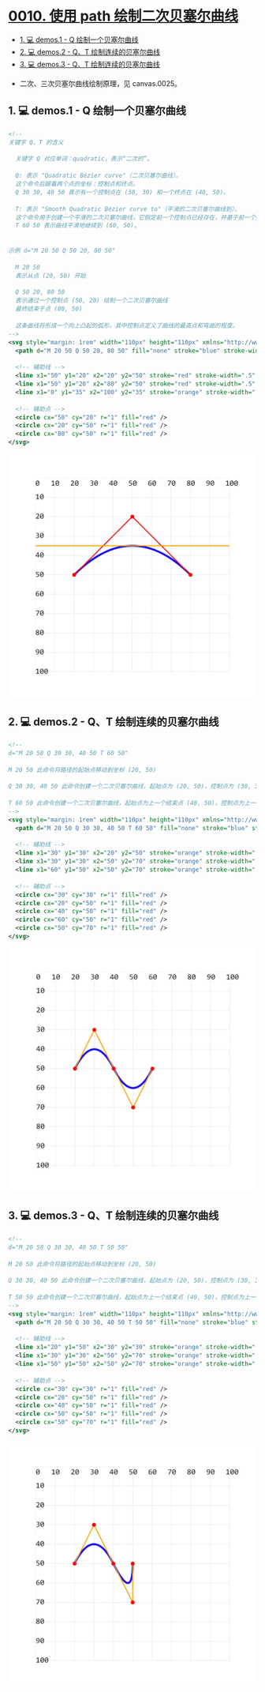 # [0010. 使用 path 绘制二次贝塞尔曲线](https://github.com/Tdahuyou/TNotes.svg/tree/main/notes/0010.%20%E4%BD%BF%E7%94%A8%20path%20%E7%BB%98%E5%88%B6%E4%BA%8C%E6%AC%A1%E8%B4%9D%E5%A1%9E%E5%B0%94%E6%9B%B2%E7%BA%BF)

<!-- region:toc -->
- [1. 💻 demos.1 - Q 绘制一个贝塞尔曲线](#1--demos1---q-绘制一个贝塞尔曲线)
- [2. 💻 demos.2 - Q、T 绘制连续的贝塞尔曲线](#2--demos2---qt-绘制连续的贝塞尔曲线)
- [3. 💻 demos.3 - Q、T 绘制连续的贝塞尔曲线](#3--demos3---qt-绘制连续的贝塞尔曲线)
<!-- endregion:toc -->
- 二次、三次贝塞尔曲线绘制原理，见 canvas.0025。

## 1. 💻 demos.1 - Q 绘制一个贝塞尔曲线

```xml
<!--
关键字 Q、T 的含义

  关键字 Q 对应单词：quadratic，表示“二次的”。

  Q: 表示 "Quadratic Bézier curve"（二次贝塞尔曲线）。
  这个命令后跟着两个点的坐标：控制点和终点。
  Q 30 30, 40 50 表示有一个控制点在 (30, 30) 和一个终点在 (40, 50)。

  T: 表示 "Smooth Quadratic Bézier curve to"（平滑的二次贝塞尔曲线到）。
  这个命令用于创建一个平滑的二次贝塞尔曲线，它假定前一个控制点已经存在，并基于前一个控制点自动计算当前控制点的位置，以确保曲线的平滑性。
  T 60 50 表示曲线平滑地继续到 (60, 50)。


示例 d="M 20 50 Q 50 20, 80 50"

  M 20 50
  表示从点 (20, 50) 开始

  Q 50 20, 80 50
  表示通过一个控制点 (50, 20) 绘制一个二次贝塞尔曲线
  最终结束于点 (80, 50)

  这条曲线将形成一个向上凸起的弧形，其中控制点定义了曲线的最高点和弯曲的程度。
-->
<svg style="margin: 1rem" width="110px" height="110px" xmlns="http://www.w3.org/2000/svg">
  <path d="M 20 50 Q 50 20, 80 50" fill="none" stroke="blue" stroke-width="1" />

  <!-- 辅助线 -->
  <line x1="50" y1="20" x2="20" y2="50" stroke="red" stroke-width=".5" />
  <line x1="50" y1="20" x2="80" y2="50" stroke="red" stroke-width=".5" />
  <line x1="0" y1="35" x2="100" y2="35" stroke="orange" stroke-width=".5" />

  <!-- 辅助点 -->
  <circle cx="50" cy="20" r="1" fill="red" />
  <circle cx="20" cy="50" r="1" fill="red" />
  <circle cx="80" cy="50" r="1" fill="red" />
</svg>
```

![](assets/2024-12-10-10-20-58.png)

## 2. 💻 demos.2 - Q、T 绘制连续的贝塞尔曲线

```xml
<!--
d="M 20 50 Q 30 30, 40 50 T 60 50"

M 20 50 此命令将路径的起始点移动到坐标 (20, 50)

Q 30 30, 40 50 此命令创建一个二次贝塞尔曲线，起始点为 (20, 50)，控制点为 (30, 30)，结束点为 (40, 50)

T 60 50 此命令创建一个二次贝塞尔曲线，起始点为上一个结束点 (40, 50)，控制点为上一个控制点的对称点，结束点为 (60, 50)
-->
<svg style="margin: 1rem" width="110px" height="110px" xmlns="http://www.w3.org/2000/svg">
  <path d="M 20 50 Q 30 30, 40 50 T 60 50" fill="none" stroke="blue" stroke-width="1" />

  <!-- 辅助线 -->
  <line x1="30" y1="30" x2="20" y2="50" stroke="orange" stroke-width=".5" />
  <line x1="30" y1="30" x2="50" y2="70" stroke="orange" stroke-width=".5" />
  <line x1="60" y1="50" x2="50" y2="70" stroke="orange" stroke-width=".5" />

  <!-- 辅助点 -->
  <circle cx="30" cy="30" r="1" fill="red" />
  <circle cx="20" cy="50" r="1" fill="red" />
  <circle cx="40" cy="50" r="1" fill="red" />
  <circle cx="60" cy="50" r="1" fill="red" />
  <circle cx="50" cy="70" r="1" fill="red" />
</svg>
```

![](assets/2024-12-10-10-20-52.png)

## 3. 💻 demos.3 - Q、T 绘制连续的贝塞尔曲线

```xml
<!--
d="M 20 50 Q 30 30, 40 50 T 50 50"

M 20 50 此命令将路径的起始点移动到坐标 (20, 50)

Q 30 30, 40 50 此命令创建一个二次贝塞尔曲线，起始点为 (20, 50)，控制点为 (30, 30)，结束点为 (40, 50)

T 50 50 此命令创建一个二次贝塞尔曲线，起始点为上一个结束点 (40, 50)，控制点为上一个控制点的对称点，结束点为 (50, 50)
-->
<svg style="margin: 1rem" width="110px" height="110px" xmlns="http://www.w3.org/2000/svg">
  <path d="M 20 50 Q 30 30, 40 50 T 50 50" fill="none" stroke="blue" stroke-width="1" />

  <!-- 辅助线 -->
  <line x1="20" y1="50" x2="30" y2="30" stroke="orange" stroke-width=".5" />
  <line x1="30" y1="30" x2="50" y2="70" stroke="orange" stroke-width=".5" />
  <line x1="50" y1="50" x2="50" y2="70" stroke="orange" stroke-width=".5" />

  <!-- 辅助点 -->
  <circle cx="30" cy="30" r="1" fill="red" />
  <circle cx="20" cy="50" r="1" fill="red" />
  <circle cx="40" cy="50" r="1" fill="red" />
  <circle cx="50" cy="50" r="1" fill="red" />
  <circle cx="50" cy="70" r="1" fill="red" />
</svg>
```

![](assets/2024-12-10-10-20-46.png)
